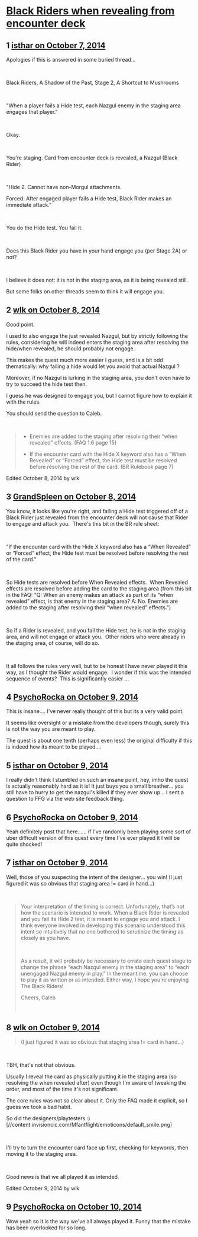 # [Black Riders when revealing from encounter deck](https://community.fantasyflightgames.com/topic/124333-black-riders-when-revealing-from-encounter-deck/)

## 1 [isthar on October 7, 2014](https://community.fantasyflightgames.com/topic/124333-black-riders-when-revealing-from-encounter-deck/?do=findComment&comment=1291402)

Apologies if this is answered in some buried thread...

 

Black Riders, A Shadow of the Past, Stage 2, A Shortcut to Mushrooms

 

"When a player fails a Hide test, each Nazgul enemy in the staging area engages that player."

 

Okay.

 

You're staging. Card from encounter deck is revealed, a Nazgul (Black Rider)

 

"Hide 2. Cannot have non-Morgul attachments.

Forced: After engaged player fails a Hide test, Black Rider makes an immediate attack."

 

You do the Hide test. You fail it.

 

Does this Black Rider you have in your hand engage you (per Stage 2A) or not?

 

I believe it does not: it is not in the staging area, as it is being revealed still.

But some folks on other threads seem to think it will engage you.

## 2 [wlk on October 8, 2014](https://community.fantasyflightgames.com/topic/124333-black-riders-when-revealing-from-encounter-deck/?do=findComment&comment=1292277)

Good point.

I used to also engage the just revealed Nazgul, but by strictly following the rules, considering he will indeed enters the staging area after resolving the hide/when revealed, he should probably not engage.

This makes the quest much more easier I guess, and is a bit odd thematically: why failing a hide would let you avoid that actual Nazgul ?

Moreover, if no Nazgul is lurking in the staging area, you don't even have to try to succeed the hide test then.

I guess he was designed to engage you, but I cannot figure how to explain it with the rules.

You should send the question to Caleb.

 

> - Enemies are added to the staging after resolving their “when revealed” effects. (FAQ 1.6 page 15)
> 
> - If the encounter card with the Hide X keyword also has a “When Revealed” or “Forced” effect, the Hide test must be resolved before resolving the rest of the card. (BR Rulebook page 7)

Edited October 8, 2014 by wlk

## 3 [GrandSpleen on October 8, 2014](https://community.fantasyflightgames.com/topic/124333-black-riders-when-revealing-from-encounter-deck/?do=findComment&comment=1292541)

You know, it looks like you're right, and failing a Hide test triggered off of a Black Rider just revealed from the encounter deck will not cause that Rider to engage and attack you.  There's this bit in the BR rule sheet:

 

"If the encounter card with the Hide X keyword also has a “When Revealed” or “Forced” effect, the Hide test must be resolved before resolving the rest of the card."

 

So Hide tests are resolved before When Revealed effects.  When Revealed effects are resolved before adding the card to the staging area (from this bit in the FAQ: "Q: When an enemy makes an attack as part of its “when revealed” effect, is that enemy in the staging area? A: No. Enemies are added to the staging after resolving their “when revealed” effects.")

 

So if a Rider is revealed, and you fail the Hide test, he is not in the staging area, and will not engage or attack you.  Other riders who were already in the staging area, of course, will do so.

 

It all follows the rules very well, but to be honest I have never played it this way, as I thought the Rider would engage.  I wonder if this was the intended sequence of events?  This is significantly easier ...

## 4 [PsychoRocka on October 9, 2014](https://community.fantasyflightgames.com/topic/124333-black-riders-when-revealing-from-encounter-deck/?do=findComment&comment=1293452)

This is insane.... I've never really thought of this but its a very valid point.

It seems like oversight or a mistake from the developers though, surely this is not the way you are meant to play.

The quest is about one tenth (perhaps even less) the original difficulty if this is indeed how its meant to be played....

## 5 [isthar on October 9, 2014](https://community.fantasyflightgames.com/topic/124333-black-riders-when-revealing-from-encounter-deck/?do=findComment&comment=1293872)

I really didn't think I stumbled on such an insane point, hey, imho the quest is actually reasonably hard as it is! It just buys you a small breather... you still have to hurry to get the nazgul's killed if they ever show up... I sent a question to FFG via the web site feedback thing.

## 6 [PsychoRocka on October 9, 2014](https://community.fantasyflightgames.com/topic/124333-black-riders-when-revealing-from-encounter-deck/?do=findComment&comment=1293878)

Yeah definitely post that here...... if I've randomly been playing some sort of uber difficult version of this quest every time I've ever played it I will be quite shocked!

## 7 [isthar on October 9, 2014](https://community.fantasyflightgames.com/topic/124333-black-riders-when-revealing-from-encounter-deck/?do=findComment&comment=1293998)

Well, those of you suspecting the intent of the designer... you win! (I just figured it was so obvious that staging area != card in hand...)

 

> Your interpretation of the timing is correct. Unfortunately, that’s not how the scenario is intended to work. When a Black Rider is revealed and you fail its Hide 2 test, it is meant to engage you and attack. I think everyone involved in developing this scenario understood this intent so intuitively that no one bothered to scrutinize the timing as closely as you have.
> 
>  
> 
> As a result, it will probably be necessary to errata each quest stage to change the phrase “each Nazgul enemy in the staging area” to “each unengaged Nazgul enemy in play.” In the meantime, you can choose to play it as written or as intended. Either way, I hope you’re enjoying The Black Riders!
>  
> 
> Cheers,
> Caleb
> 
>  

## 8 [wlk on October 9, 2014](https://community.fantasyflightgames.com/topic/124333-black-riders-when-revealing-from-encounter-deck/?do=findComment&comment=1294316)

> (I just figured it was so obvious that staging area != card in hand...)

 

TBH, that's not that obvious.

Usually I reveal the card as physically putting it in the staging area (so resolving the when revealed after) even though I'm aware of tweaking the order, and most of the time it's not significant.

The core rules was not so clear about it. Only the FAQ made it explicit, so I guess we took a bad habit.

So did the designers/playtesters :) [//content.invisioncic.com/Mfantflight/emoticons/default_smile.png]

 

I'll try to turn the encounter card face up first, checking for keywords, then moving it to the staging area.

 

Good news is that we all played it as intended.

Edited October 9, 2014 by wlk

## 9 [PsychoRocka on October 10, 2014](https://community.fantasyflightgames.com/topic/124333-black-riders-when-revealing-from-encounter-deck/?do=findComment&comment=1294861)

Wow yeah so it is the way we've all always played it. Funny that the mistake has been overlooked for so long.

